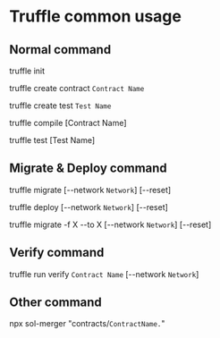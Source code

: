 # Truffle common usage

## Normal command

truffle init

truffle create contract `Contract Name`

truffle create test `Test Name`

truffle compile [Contract Name]

truffle test [Test Name]

## Migrate & Deploy command

truffle migrate [--network `Network`] [--reset]

truffle deploy [--network `Network`] [--reset]

truffle migrate -f X --to X [--network `Network`] [--reset]

## Verify command

truffle run verify `Contract Name` [--network `Network`]

## Other command

npx sol-merger "contracts/`ContractName.`"